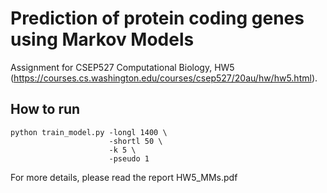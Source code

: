 # Prediction of protein coding genes using Markov Models
Assignment for CSEP527 Computational Biology, HW5 (https://courses.cs.washington.edu/courses/csep527/20au/hw/hw5.html).

## How to run
```
python train_model.py -longl 1400 \
                      -shortl 50 \
                      -k 5 \
                      -pseudo 1
```
For more details, please read the report HW5_MMs.pdf
